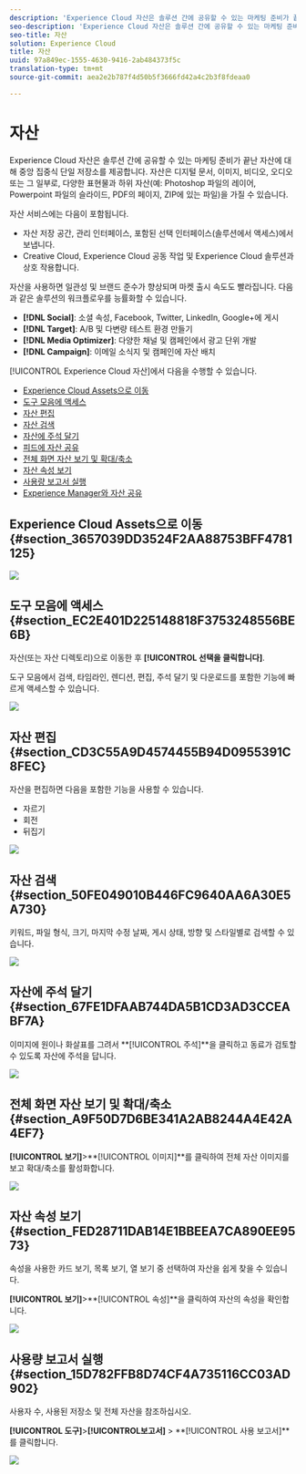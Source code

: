```yaml
---
description: 'Experience Cloud 자산은 솔루션 간에 공유할 수 있는 마케팅 준비가 끝난 자산에 대해 중앙 집중식 단일 저장소를 제공합니다. 자산은 디지털 문서, 이미지, 비디오, 오디오 또는 그 일부로, 다양한 표현물과 하위 자산(예: Photoshop 파일의 레이어, Powerpoint 파일의 슬라이드, PDF의 페이지, ZIP에 있는 파일)을 가질 수 있습니다.'
seo-description: 'Experience Cloud 자산은 솔루션 간에 공유할 수 있는 마케팅 준비가 끝난 자산에 대해 중앙 집중식 단일 저장소를 제공합니다. 자산은 디지털 문서, 이미지, 비디오, 오디오 또는 그 일부로, 다양한 표현물과 하위 자산(예: Photoshop 파일의 레이어, Powerpoint 파일의 슬라이드, PDF의 페이지, ZIP에 있는 파일)을 가질 수 있습니다.'
seo-title: 자산
solution: Experience Cloud
title: 자산
uuid: 97a849ec-1555-4630-9416-2ab484373f5c
translation-type: tm+mt
source-git-commit: aea2e2b787f4d50b5f3666fd42a4c2b3f8fdeaa0

---
```



# 자산

Experience Cloud 자산은 솔루션 간에 공유할 수 있는 마케팅 준비가 끝난 자산에 대해 중앙 집중식 단일 저장소를 제공합니다. 자산은 디지털 문서, 이미지, 비디오, 오디오 또는 그 일부로, 다양한 표현물과 하위 자산(예: Photoshop 파일의 레이어, Powerpoint 파일의 슬라이드, PDF의 페이지, ZIP에 있는 파일)을 가질 수 있습니다.

<!-- asset.xml -->
자산 서비스에는 다음이 포함됩니다.

* 자산 저장 공간, 관리 인터페이스, 포함된 선택 인터페이스(솔루션에서 액세스)에서 보냅니다.
* Creative Cloud, Experience Cloud 공동 작업 및 Experience Cloud 솔루션과 상호 작용합니다.

자산을 사용하면 일관성 및 브랜드 준수가 향상되며 마켓 출시 속도도 빨라집니다. 다음과 같은 솔루션의 워크플로우를 능률화할 수 있습니다.

* **[!DNL Social]**: 소셜 속성, Facebook, Twitter, LinkedIn, Google+에 게시
* **[!DNL Target]**: A/B 및 다변량 테스트 환경 만들기
* **[!DNL Media Optimizer]**: 다양한 채널 및 캠페인에서 광고 단위 개발
* **[!DNL Campaign]**: 이메일 소식지 및 캠페인에 자산 배치

[!UICONTROL Experience Cloud 자산]에서 다음을 수행할 수 있습니다.

* [Experience Cloud Assets으로 이동](../experience-cloud-assets/experience-cloud-assets.md#section_3657039DD3524F2AA88753BFF4781125)
* [도구 모음에 액세스](../experience-cloud-assets/experience-cloud-assets.md#section_EC2E401D225148818F3753248556BE6B)
* [자산 편집](../experience-cloud-assets/experience-cloud-assets.md#section_CD3C55A9D4574455B94D0955391C8FEC)
* [자산 검색](../experience-cloud-assets/experience-cloud-assets.md#section_50FE049010B446FC9640AA6A30E5A730)
* [자산에 주석 달기](../experience-cloud-assets/experience-cloud-assets.md#section_67FE1DFAAB744DA5B1CD3AD3CCEABF7A)
* [피드에 자산 공유](../experience-cloud-assets/experience-cloud-assets.md#section_2CD53A99600D4A3D9AA82C3CDA666E6B)
* [전체 화면 자산 보기 및 확대/축소](../experience-cloud-assets/experience-cloud-assets.md#section_A9F50D7D6BE341A2AB8244A4E42A4EF7)
* [자산 속성 보기](../experience-cloud-assets/experience-cloud-assets.md#section_FED28711DAB14E1BBEEA7CA890EE9573)
* [사용량 보고서 실행](../experience-cloud-assets/experience-cloud-assets.md#section_15D782FFB8D74CF4A735116CC03AD902)
* [Experience Manager와 자산 공유](../experience-cloud-assets/experience-cloud-assets.md#section_45C1B72F4D274F54BC6CCB64D2580AC5)

## Experience Cloud Assets으로 이동 {#section_3657039DD3524F2AA88753BFF4781125}

![](assets/asset-nav.png)

## 도구 모음에 액세스 {#section_EC2E401D225148818F3753248556BE6B}

자산(또는 자산 디렉토리)으로 이동한 후 **[!UICONTROL 선택을 클릭합니다]**.

도구 모음에서 검색, 타임라인, 렌디션, 편집, 주석 달기 및 다운로드를 포함한 기능에 빠르게 액세스할 수 있습니다.

![](assets/asset-tools.png)

## 자산 편집 {#section_CD3C55A9D4574455B94D0955391C8FEC}

자산을 편집하면 다음을 포함한 기능을 사용할 수 있습니다.

* 자르기
* 회전
* 뒤집기

![](assets/asset-edit.png)

## 자산 검색 {#section_50FE049010B446FC9640AA6A30E5A730}

키워드, 파일 형식, 크기, 마지막 수정 날짜, 게시 상태, 방향 및 스타일별로 검색할 수 있습니다.

![](assets/asset-search.png)

## 자산에 주석 달기 {#section_67FE1DFAAB744DA5B1CD3AD3CCEABF7A}

이미지에 원이나 화살표를 그려서 **[!UICONTROL 주석]**을 클릭하고 동료가 검토할 수 있도록 자산에 주석을 답니다.

![](assets/assets-annotate.png)

<!-- ## Share an asset to your feed {#section_2CD53A99600D4A3D9AA82C3CDA666E6B}

**Experience Cloud Feed will no longer be supported starting Nov 01, 2019 and shall be deprecated by Dec, 2019.**

Click **[!UICONTROL Share]** from the toolbar to share the asset as [feed](../feed.md#concept_9256B8768A294009A777282DD8719213) to other Experience Cloud users. 

![](assets/assets-share-card.png) 

Sharing displays the image on your Feed page and with whomever you have shared the card.  -->

## 전체 화면 자산 보기 및 확대/축소 {#section_A9F50D7D6BE341A2AB8244A4E42A4EF7}

**[!UICONTROL 보기]**>**[!UICONTROL &#x200B;이미지]**를 클릭하여 전체 자산 이미지를 보고 확대/축소를 활성화합니다.

![](assets/asset-zoom.png)

## 자산 속성 보기 {#section_FED28711DAB14E1BBEEA7CA890EE9573}

속성을 사용한 카드 보기, 목록 보기, 열 보기 중 선택하여 자산을 쉽게 찾을 수 있습니다.

**[!UICONTROL 보기]**>**[!UICONTROL &#x200B;속성]**을 클릭하여 자산의 속성을 확인합니다.

![](assets/asset-properties.png)

## 사용량 보고서 실행 {#section_15D782FFB8D74CF4A735116CC03AD902}

사용자 수, 사용된 저장소 및 전체 자산을 참조하십시오.

**[!UICONTROL 도구]**>**[!UICONTROL &#x200B;보고서]** > **[!UICONTROL 사용 보고서]**를 클릭합니다.

![](assets/assets-usage-report.png)
